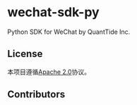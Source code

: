 # wechat-sdk-py

Python SDK for WeChat by QuantTide Inc.


## License

本项目遵循[Apache 2.0](LICENSE)协议。


## Contributors